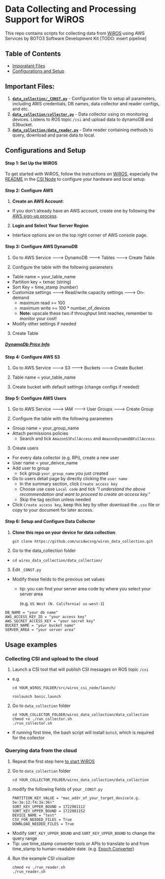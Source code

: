 # Data Collecting and Processing Support for WiROS

This repo contains scripts for collecting data from [WiROS](https://github.com/ucsdwcsng/WiROS) using AWS Services by BOTO3 Software Development Kit
[TODO: insert pipeline]

## Table of Contents

- [Imporatant Files](#important-files)
- [Configurations and Setup](#configurations-and-setup)

## Important Files:
1. [**`data_collection/_CONST.py`**](/data_collection/_CONST.py) - Configuration file to setup all parameters, including AWS credentials, DB names, data collector and reader configs, and etc. 
2. [**`data_collection/collector.py`**](/data_collection/collector.py) - Data collector using on monitoring devices. Listens to ROS topic `/csi` and upload data to dynamoDB and S3bucket. 
3. [**`data_collection/data_reader.py`**](/data_collection/data_reader.py) - Data reader containing methods to query, download and parse data to local. 

## Configurations and Setup

#### Step 1: Set Up the WiROS
To get started with WiROS, follow the instructions on [WiROS](https://github.com/ucsdwcsng/WiROS), especially the [README](https://github.com/ucsdwcsng/wiros_csi_node/blob/main/README.md) in the [CSI Node](https://github.com/ucsdwcsng/wiros_csi_node) to configure your hardware and local setup.   



#### Step 2: Configure AWS 

1. **Create an AWS Account**:

- If you don't already have an AWS account, create one by following the [AWS sign-up process](https://aws.amazon.com/premiumsupport/knowledge-center/create-and-activate-aws-account/).

2. **Login and Select Your Server Region**

- Interface options are on the top right corner of AWS console page.

#### Step 3: Configure AWS DynamoDB
    
1. Go to AWS Service ---> DynamoDB ---> Tables ---> Create Table


2. Configure the table with the following parameters
- Table name = your_table_name
- Partition key = txmac (string) 
- Sort Key = time_stamp (number)
- Customize settings ---> Read/write capacity settings ---> On-demand
    - maximum read >= 100 
    - maximum write >= 100 * number_of_devices 
    - **Note:** upscale these two if throughput limit reaches, remember to monitor your cost! 
- Modify other settings if needed
3. Create Table

##### [DynamoDb Price Info](https://aws.amazon.com/dynamodb/pricing/on-demand/)

#### Step 4: Configure AWS S3 

1. Go to AWS Service ---> S3 ---> Buckets ---> Create Bucket 

2. Table name = your_table_name

2. Create bucket with default settings (change configs if needed)

#### Step 5: Configure AWS Users 

1. Go to AWS Service ---> IAM ---> User Groups ---> Create Group

2. Configure the table with the following parameters
- Group name = your_group_name
- Attach permissions policies
    - Search and tick `AmazonS3FullAccess` and `AmazonDynamoDBFullAccess`

3. Create users
- For every data collector (e.g. RPi), create a new user 
- User name = your_deivce_name
- Add user to group
    - tick group `your_group_name` you just created
- Go to users detail page by directly clicking the `user name`
    - In the summary section, click `Create access key`
    - Choose use case `Local code` and tick 
*"I understand the above recommendation and want to proceed to create an access key."*
    - Skip the tag section unless needed
- Click `Create access key`, keep this key by other download the `.csv` file or copy to your document for later access. 




#### Step 6: Setup and Configure Data Collector

1. **Clone this repo on your device for data collection**:

    `git clone https://github.com/ucsdwcsng/wiros_data_collection.git`

2. Go to the data_collection folder 

- `cd wiros_data_collection/data_collection/`

3. Edit `_CONST.py`

- Modify these fields to the previous set values
    - tip: you can find your server area code by where you select your server area 
    
       (e.g. `US West (N. California) us-west-1`)
``` 
DB_NAME = "your db name"
AWS_ACCESS_KEY_ID = "your access key"
AWS_SECRET_ACCESS_KEY = "your secret key"
BUCKET_NAME = "your bucket name"
SERVER_AREA = "your server area"
```

## Usage examples

### Collecting CSI and upload to the cloud

1. Launch a CSI tool that will publish CSI messages on ROS topic `/csi`

- e.g.

    ```
    cd YOUR_WIROS_FOLDER/src/wiros_csi_node/launch/
    
    roslaunch basic.launch
    ```

2. Go to `data_collection` folder

    ```
    cd YOUR_COLLECTOR_FOLDER/wiros_data_collection/data_collection
    chmod +x ./run_collector.sh
    ./run_collector.sh
    ```

- If running first time, the bash script will install `boto3`, which is required for the collector


### Querying data from the cloud

1. Repeat the first step here [to start WiROS](#collecting-csi-and-upload-to-the-cloud)

2. Go to `data_collection` folder

    ```
    cd YOUR_COLLECTOR_FOLDER/wiros_data_collection/data_collection
    ```
3. modify the following fields of your `_CONST.py`

    ```
    PARTITION_KEY_VALUE = "mac_addr_of_your_target_device(e.g. 5e:3e:12:f4:3a:36)"
    SORT_KEY_UPPER_BOUND = 1722981112 
    SORT_KEY_UPPER_BOUND = 1722981152
    DEVICE_NAME = "test"
    CSV_FOR_NEEDED_FILES = True
    DOWNLOAD_NEEDED_FILES = True
    ```
- Modify `SORT_KEY_UPPER_BOUND` and `SORT_KEY_UPPER_BOUND` to change the query range
- Tip: use time_stamp converter tools or APIs to translate to and from time_stamp to human-readable date. (e.g. [Epoch Converter](https://www.epochconverter.com/)) 

4. Run the example CSI visualizer

    ```
    chmod +x ./run_reader.sh
    ./run_reader.sh
    ```